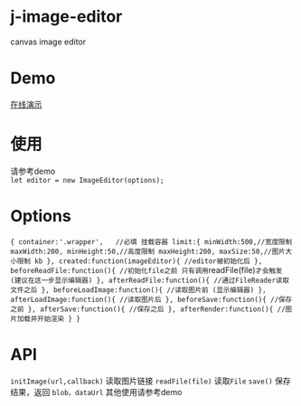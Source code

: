 # j-image-editor
canvas image editor

# Demo
[在线演示](http://example.com/ "Title")

# 使用
请参考demo  
     `let editor = new ImageEditor(options);`
     
# Options   
`{
		container:'.wrapper',   //必填 挂载容器
		limit:{
			minWidth:500,//宽度限制
			maxWidth:200,
			minHeight:50,//高度限制
			maxHeight:200,
			maxSize:50,//图片大小限制 kb
		},
    created:function(imageEditor){
      //editor被初始化后
    },
		beforeReadFile:function(){
		  //初始化file之前 只有调用`readFile(file)`才会触发 (建议在这一步显示编辑器)
		},
    afterReadFile:function(){
		  //通过FileReader读取文件之后
		},
    beforeLoadImage:function(){
		  //读取图片前 (显示编辑器)
		},
    afterLoadImage:function(){
		  //读取图片后
		},
    beforeSave:function(){
		  //保存之前
		},
    afterSave:function(){
		  //保存之后
		},
		afterRender:function(){
      //图片加载并开始渲染
		}
	}`


# API
`initImage(url,callback)` 读取图片链接
`readFile(file)` 读取`File`
`save()` 保存结果，返回 `blob，dataUrl`
其他使用请参考demo
